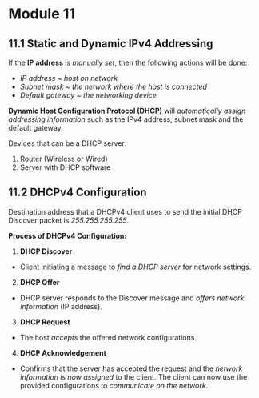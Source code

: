 # Module 11
## 11.1 Static and Dynamic IPv4 Addressing  

If the **IP address** is *manually set*, then the following actions will be done:  
- *IP address ~ host on network*
- *Subnet mask ~ the network where the host is connected*
- *Default gateway ~ the networking device*

**Dynamic Host Configuration Protocol (DHCP)** will *automatically assign addressing information* such as the IPv4 address, subnet mask and the default gateway.  

Devices that can be a DHCP server:  
1. Router (Wireless or Wired)
2. Server with DHCP software

## 11.2 DHCPv4 Configuration
Destination address that a DHCPv4 client uses to send the initial DHCP Discover packet is *255.255.255.255*.  

**Process of DHCPv4 Configuration:**  
1. **DHCP Discover**  
  - Client initiating a message to *find a DHCP server* for network settings.
2. **DHCP Offer**  
  - DHCP server responds to the Discover message and *offers network information* (IP address).  
3. **DHCP Request**  
  - The host *accepts* the offered network configurations.
4. **DHCP Acknowledgement**  
  - Confirms that the server has accepted the request and the *network information is now assigned* to the client. The client can now use the provided configurations to *communicate on the network*.  
